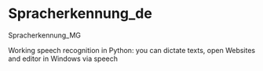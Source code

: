 # Spracherkennung_de
Spracherkennung_MG

Working speech recognition in Python:
  you can dictate texts, open Websites and editor in Windows via speech
